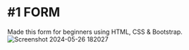 
# #1 FORM
Made this form for beginners using HTML, CSS & Bootstrap.
![Screenshot 2024-05-26 182027](https://github.com/khushboo-barnoliya/10-Frontend-Projects-HTML-CSS/assets/143799476/801a63e1-d8d2-4d52-aaf1-d0717cc29aa3)
